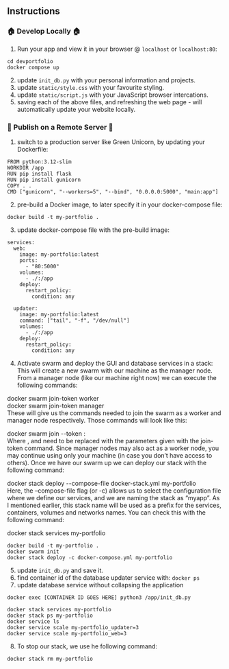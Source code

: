 ## Instructions
### 🏠 Develop Locally 🏠
1. Run your app and view it in your browser @ `localhost` or `localhost:80`:
```
cd devportfolio
docker compose up
```
2. update `init_db.py` with your personal information and projects.
3. update `static/style.css` with your favourite styling.
4. update `static/script.js` with your JavaScript browser intercations. 
5. saving each of the above files, and refreshing the web page - will automatically update your website locally.

### 🚀 Publish on a Remote Server 🚀
1. switch to a production server like Green Unicorn, by updating your Dockerfile:
```
FROM python:3.12-slim
WORKDIR /app
RUN pip install flask
RUN pip install gunicorn
COPY . .
CMD ["gunicorn", "--workers=5", "--bind", "0.0.0.0:5000", "main:app"]
```
2. pre-build a Docker image, to later specify it in your docker-compose file:
```
docker build -t my-portfolio .
```
3. update docker-compose file with the pre-build image:
```
services:
  web:
    image: my-portfolio:latest
    ports:
      - "80:5000"
    volumes:
      - ./:/app
    deploy:
      restart_policy:
        condition: any

  updater:
    image: my-portfolio:latest
    command: ["tail", "-f", "/dev/null"]
    volumes:
      - ./:/app
    deploy:
      restart_policy:
        condition: any
```
4. Activate swarm and deploy the GUI and database services in a stack:
This will create a new swarm with our machine as the manager node. From a manager node (like our machine right now) we can execute the following commands:

docker swarm join-token worker <br>
docker swarm join-token manager <br>
These will give us the commands needed to join the swarm as a worker and manager node respectively. Those commands will look like this:

docker swarm join --token <token> <ip>:<port> <br>
Where <token>, <ip> and <port> need to be replaced with the parameters given with the join-token command. Since manager nodes may also act as a worker node, you may continue using only your machine (in case you don’t have access to others). Once we have our swarm up we can deploy our stack with the following command:

docker stack deploy --compose-file docker-stack.yml my-portfolio <br>
Here, the –compose-file flag (or -c) allows us to select the configuration file where we define our services, and we are naming the stack as “myapp”. As I mentioned earlier, this stack name will be used as a prefix for the services, containers, volumes and networks names. You can check this with the following command:

docker stack services my-portfolio
```
docker build -t my-portfolio .
docker swarm init
docker stack deploy -c docker-compose.yml my-portfolio
```
5. update `init_db.py` and save it.
6. find container id of the database updater service with: `docker ps`
7. update database service without collapsing the application
```
docker exec [CONTAINER ID GOES HERE] python3 /app/init_db.py
```
```
docker stack services my-portfolio
docker stack ps my-portfolio
docker service ls
docker service scale my-portfolio_updater=3
docker service scale my-portfolio_web=3
```
8. To stop our stack, we use he following command:
```
docker stack rm my-portfolio
```
